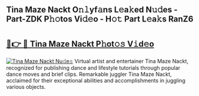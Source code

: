 ## Tina Maze Nackt O𝚗𝚕yf𝚊ns L𝚎a𝚔ed N𝚞𝚍es - Part-ZDK P𝚑𝚘tos Vi𝚍𝚎o - H𝚘𝚝 Part L𝚎a𝚔s RanZ6

# <h2><a href="http://kf3a07.oniu.top/?m=Tina+Maze+Nackt">🔗👉 🔴 Tina Maze Nackt P𝚑ot𝚘𝚜 V𝚒d𝚎o</a></h2>

[![Tina Maze Nackt Nu𝚍e𝚜](https://i.imgur.com/0qMVB7G.gif)](http://kf3a07.oniu.top/?m=Tina+Maze+Nackt)
Virtual artist and entertainer Tina Maze Nackt, recognized for publishing dance and lifestyle tutorials through popular dance moves and brief clips. Remarkable juggler Tina Maze Nackt, acclaimed for their exceptional abilities and accomplishments in juggling various objects.  
